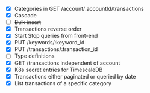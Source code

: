 - [x] Categories in GET /account/:accountId/transactions
- [x] Cascade
- [ ] ~~Bulk insert~~
- [x] Transactions reverse order
- [x] Start Stop queries from front-end
- [x] PUT /keywords/:keyword_id
- [x] PUT /transactions/:transaction_id
- [ ] Type definitions
- [x] GET /transactions independent of account
- [x] K8s secret entries for TimescaleDB
- [x] Transactions either paginated or queried by date
- [x] List transactions of a specific category
